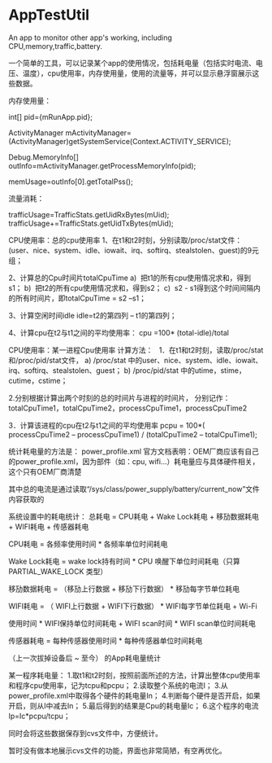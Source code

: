 # AppTestUtil
An app to monitor other app's working, including CPU,memory,traffic,battery.

一个简单的工具，可以记录某个app的使用情况，包括耗电量（包括实时电流、电压、温度），cpu使用率，内存使用量，使用的流量等，并可以显示悬浮窗展示这些数据。






内存使用量：

int[] pid={mRunApp.pid};

ActivityManager mActivityManager=
(ActivityManager)getSystemService(Context.ACTIVITY_SERVICE);

Debug.MemoryInfo[] outInfo=mActivityManager.getProcessMemoryInfo(pid);

memUsage=outInfo[0].getTotalPss();





流量消耗：

trafficUsage=TrafficStats.getUidRxBytes(mUid);
trafficUsage+=TrafficStats.getUidTxBytes(mUid);






CPU使用率：总的cpu使用率
1、在t1和t2时刻，分别读取/proc/stat文件：
(user、nice、system、idle、iowait、irq、softirq、stealstolen、guest)的9元组；

2、计算总的Cpu时间片totalCpuTime
a)  把t1的所有cpu使用情况求和，得到s1；
b)  把t2的所有cpu使用情况求和，得到s2；
c)  s2 - s1得到这个时间间隔内的所有时间片，即totalCpuTime = s2 –s1；

3、计算空闲时间idle
idle=t2的第四列 – t1的第四列；

4、计算cpu在t2与t1之间的平均使用率：
cpu =100* (total-idle)/total








CPU使用率：某一进程Cpu使用率
计算方法：  
1．在t1和t2时刻，读取/proc/stat和/proc/pid/stat文件，
a) /proc/stat 中的user、nice、system、idle、iowait、irq、softirq、stealstolen、guest；
b) /proc/pid/stat 中的utime，stime，cutime，cstime；

2.分别根据计算出两个时刻的总的时间片与进程的时间片，
分别记作：totalCpuTime1，totalCpuTime2，processCpuTime1，processCpuTime2

3．计算该进程的cpu在t2与t1之间的平均使用率
pcpu = 100*( processCpuTime2 – processCpuTime1) / (totalCpuTime2 – totalCpuTime1);





统计耗电量的方法是：
power_profile.xml
官方文档表明：OEM厂商应该有自己的power_profile.xml，因为部件（如：cpu, wifi…）耗电量应与具体硬件相关，这个只有OEM厂商清楚


其中总的电流是通过读取“/sys/class/power_supply/battery/current_now”文件内容获取的



系统设置中的耗电统计：
总耗电 = CPU耗电 + Wake Lock耗电 + 移劢数据耗电 + WIFI耗电 + 传感器耗电

CPU耗电 = 各频率使用时间 * 各频率单位时间耗电

Wake Lock耗电 = wake lock持有时间 * CPU 唤醒下单位时间耗电（只算PARTIAL_WAKE_LOCK 类型）

移劢数据耗电 = （移劢上行数据 + 移劢下行数据） * 移劢每字节单位耗电

WIFI耗电 = （ WIFI上行数据 + WIFI下行数据） * WIFI每字节单位耗电 + Wi-Fi

使用时间 * WIFI保持单位时间耗电 + WIFI scan时间 * WIFI scan单位时间耗电

传感器耗电 = 每种传感器使用时间 * 每种传感器单位时间耗电

（上一次拔掉设备后 ~ 至今） 的App耗电量统计 


某一程序耗电量：
1.取t1和t2时刻，按照前面所述的方法，计算出整体cpu使用率和程序cpu使用率，记为tcpu和pcpu；
2.读取整个系统的电流I；
3.从power_profile.xml中取得各个硬件的耗电量In；
4.判断每个硬件是否开启，如果开启，则从I中减去In；
5.最后得到的结果是Cpu的耗电量Ic；
6.这个程序的电流Ip=Ic*pcpu/tcpu；












同时会将这些数据保存到cvs文件中，方便统计。

暂时没有做本地展示cvs文件的功能，界面也非常简陋，有空再优化。
